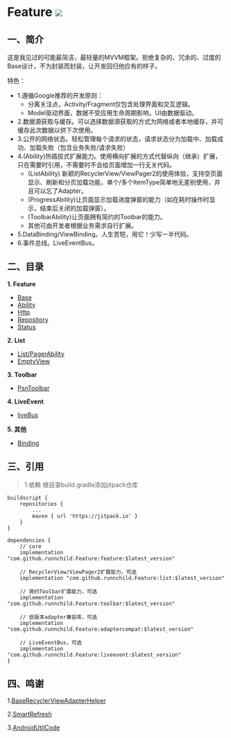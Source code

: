 # Feature [![](https://jitpack.io/v/runnchild/Feature.svg)](https://jitpack.io/#runnchild/Feature)

## 一、简介

这是我见过的可能最简洁，最轻量的MVVM框架。拒绝复杂的、冗余的、过度的Base设计，不为封装而封装，让开发回归他应有的样子。

特色：

+ 1.遵循Google推荐的开发原则：
  - 分离关注点，Activity/Fragment仅包含处理界面和交互逻辑。
  - Model驱动界面，数据不受应用生命周期影响，UI由数据驱动。
+ 2.数据源获取与缓存。可以选择数据源获取的方式为网络或者本地缓存，并可缓存此次数据以供下次使用。
+ 3.公开的网络状态。轻松管理每个请求的状态，请求状态分为加载中、加载成功、加载失败（包含业务失败/请求失败）
+ 4.(Ability)热插拔式扩展能力。使用横向扩展的方式代替纵向（继承）扩展，只在需要时引用，不需要时不会给页面增加一行无关代码。
  - (ListAbility)
    新颖的RecyclerView/ViewPager2的使用体验，支持空页面显示、刷新和分页加载功能，单个/多个ItemType简单地无差别使用，并且可以忘了Adapter。
  - (ProgressAbility)让页面显示加载进度弹窗的能力（如在耗时操作时显示，结束后关闭的加载弹窗）。
  - (ToolbarAbility)让页面拥有简约的Toolbar的能力。
  - 其他可由开发者根据业务需求自行扩展。
+ 5.DataBinding/ViewBinding。人生苦短，用它！少写一半代码。
+ 6.事件总线。LiveEventBus。

## 二、目录

**1. Feature**

+ [Base](https://github.com/runnchild/Feature/wiki/Base)
+ [Ability](https://github.com/runnchild/Feature/wiki/Ability)
+ [Http](https://github.com/runnchild/Feature/wiki/Http)
+ [Repository](https://github.com/runnchild/Feature/wiki/Repository)
+ [Status](https://github.com/runnchild/Feature/wiki/Status)

**2. List**

+ [List/PagerAbility](https://github.com/runnchild/Feature/wiki/ListAbility-PagerAbility)
+ [EmptyView](https://github.com/runnchild/Feature/wiki/EmptyView)

**3. Toolbar**

+ [PsnToolbar](https://github.com/runnchild/Feature/wiki/PsnToolbar)

**4. LiveEvent**

+ [liveBus](https://github.com/runnchild/Feature/wiki/LiveEvent)

**5. 其他**

+ [Binding](https://github.com/runnchild/Feature/wiki/Binding)

## 三、引用

> 1.依赖 根目录build.gradle添加jitpack仓库

```
buildscript {
    repositories {
        ...
        maven { url 'https://jitpack.io' }
    }
}
```

```
dependencies {
    // core
    implementation "com.github.runnchild.Feature:feature:$latest_version"
    
    // RecyclerView/ViewPager2扩展能力，可选
    implementation "com.github.runnchild.Feature:list:$latest_version" 
    
    // 简约Toolbar扩展能力，可选
    implementation "com.github.runnchild.Feature:toolbar:$latest_version"
    
    // 低版本adapter兼容库，可选
    implementation "com.github.runnchild.Feature:adaptercompat:$latest_version"
    
    // LiveEventBus，可选
    implementation "com.github.runnchild.Feature:liveevent:$latest_version"
}
```

## 四、鸣谢

1.[BaseRecyclerViewAdapterHelper](https://github.com/CymChad/BaseRecyclerViewAdapterHelper)

2.[SmartRefresh](https://github.com/scwang90/SmartRefreshLayout)

3.[AndroidUtilCode](https://github.com/Blankj/AndroidUtilCode)